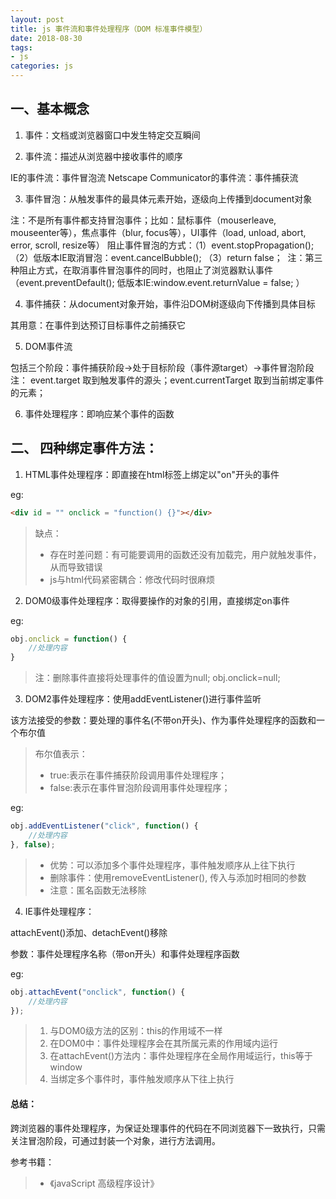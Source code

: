 ```yaml
---
layout: post
title: js 事件流和事件处理程序（DOM 标准事件模型）
date: 2018-08-30
tags:
- js
categories: js
---
```


## 一、基本概念

1. 事件：文档或浏览器窗口中发生特定交互瞬间

2. 事件流：描述从浏览器中接收事件的顺序

IE的事件流：事件冒泡流
Netscape Communicator的事件流：事件捕获流

3. 事件冒泡：从触发事件的最具体元素开始，逐级向上传播到document对象

注：不是所有事件都支持冒泡事件；比如：鼠标事件（mouserleave, mouseenter等），焦点事件（blur, focus等），UI事件（load, unload, abort, error, scroll, resize等）
阻止事件冒泡的方式：（1）event.stopPropagation(); （2）低版本IE取消冒泡：event.cancelBubble(); （3）return false； 
注：第三种阻止方式，在取消事件冒泡事件的同时，也阻止了浏览器默认事件（event.preventDefault(); 低版本IE:window.event.returnValue = false; ）


4. 事件捕获：从document对象开始，事件沿DOM树逐级向下传播到具体目标

其用意：在事件到达预订目标事件之前捕获它

5. DOM事件流

包括三个阶段：事件捕获阶段->处于目标阶段（事件源target）->事件冒泡阶段
注： event.target 取到触发事件的源头；event.currentTarget 取到当前绑定事件的元素；

6. 事件处理程序：即响应某个事件的函数



## 二、 四种绑定事件方法：

1. HTML事件处理程序：即直接在html标签上绑定以"on"开头的事件

eg:
```html
<div id = "" onclick = "function() {}"></div>
```

> 缺点：
> - 存在时差问题：有可能要调用的函数还没有加载完，用户就触发事件，从而导致错误
> - js与html代码紧密耦合：修改代码时很麻烦

2. DOM0级事件处理程序：取得要操作的对象的引用，直接绑定on事件

eg:
```javascript
obj.onclick = function() {
    //处理内容
}
```

> 注：删除事件直接将处理事件的值设置为null; obj.onclick=null;

3. DOM2事件处理程序：使用addEventListener()进行事件监听

该方法接受的参数：要处理的事件名(不带on开头)、作为事件处理程序的函数和一个布尔值

> 布尔值表示：
> - true:表示在事件捕获阶段调用事件处理程序；
> - false:表示在事件冒泡阶段调用事件处理程序；

eg: 
```javascript
obj.addEventListener("click", function() {
    //处理内容
}, false);
```

> - 优势：可以添加多个事件处理程序，事件触发顺序从上往下执行
> - 删除事件：使用removeEventListener(), 传入与添加时相同的参数
> - 注意：匿名函数无法移除

4. IE事件处理程序：

attachEvent()添加、detachEvent()移除

参数：事件处理程序名称（带on开头）和事件处理程序函数

eg:
```javascript
obj.attachEvent("onclick", function() {
    //处理内容
});
```

> 1. 与DOM0级方法的区别：this的作用域不一样
> 2. 在DOM0中：事件处理程序会在其所属元素的作用域内运行
> 3. 在attachEvent()方法内：事件处理程序在全局作用域运行，this等于window
> 4. 当绑定多个事件时，事件触发顺序从下往上执行

#### 总结：

跨浏览器的事件处理程序，为保证处理事件的代码在不同浏览器下一致执行，只需关注冒泡阶段，可通过封装一个对象，进行方法调用。

参考书籍：

> - 《javaScript 高级程序设计》

